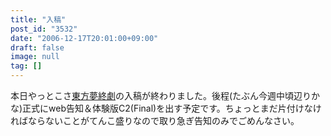 ```yaml
---
title: "入稿"
post_id: "3532"
date: "2006-12-17T20:01:00+09:00"
draft: false
image: null
tag: []
---
```



本日やっとこさ[東方夢終劇](/!/thC/)の入稿が終わりました。後程(たぶん今週中頃辺りかな)正式にweb告知＆体験版C2(Final)を出す予定です。ちょっとまだ片付けなければならないことがてんこ盛りなので取り急ぎ告知のみでごめんなさい。
